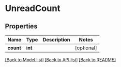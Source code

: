# UnreadCount

## Properties
Name | Type | Description | Notes
------------ | ------------- | ------------- | -------------
**count** | **int** |  | [optional] 

[[Back to Model list]](../README#documentation-for-models) [[Back to API list]](../README#documentation-for-api-endpoints) [[Back to README]](../README)


